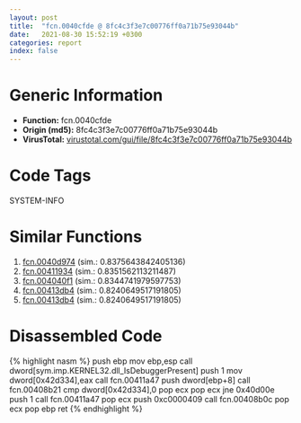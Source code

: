 ```yaml
---
layout: post
title:  "fcn.0040cfde @ 8fc4c3f3e7c00776ff0a71b75e93044b"
date:   2021-08-30 15:52:19 +0300
categories: report
index: false
---
```


# Generic Information
- **Function:** fcn.0040cfde
- **Origin (md5):** 8fc4c3f3e7c00776ff0a71b75e93044b
- **VirusTotal:** [virustotal.com/gui/file/8fc4c3f3e7c00776ff0a71b75e93044b][virustotal_ref]

# Code Tags
<span class="tag" id="SYSTEM-INFO">SYSTEM-INFO</span>


# Similar Functions

1. [fcn.0040d974][similar_1_ref] (sim.: 0.8375643842405136)
2. [fcn.00411934][similar_2_ref] (sim.: 0.8351562113211487)
3. [fcn.004040f1][similar_3_ref] (sim.: 0.8344741979597753)
4. [fcn.00413db4][similar_4_ref] (sim.: 0.8240649517191805)
5. [fcn.00413db4][similar_5_ref] (sim.: 0.8240649517191805)


# Disassembled Code

{% highlight nasm %}
push ebp
mov ebp,esp
call dword[sym.imp.KERNEL32.dll_IsDebuggerPresent]
push 1
mov dword[0x42d334],eax
call fcn.00411a47
push dword[ebp+8]
call fcn.00408b21
cmp dword[0x42d334],0
pop ecx
pop ecx
jne 0x40d00e
push 1
call fcn.00411a47
pop ecx
push 0xc0000409
call fcn.00408b0c
pop ecx
pop ebp
ret 
{% endhighlight %}


[similar_1_ref]: /report/fcn.0040d974@2f226b8c6cd8e0f731b233309d01c72c
[similar_2_ref]: /report/fcn.00411934@90aa43862e75a7f78f2655241632f0e5
[similar_3_ref]: /report/fcn.004040f1@e0cc7cebcb82056439e2ac38557ff8fc
[similar_4_ref]: /report/fcn.00413db4@83187742f2b03106874f7ea694b40f29
[similar_5_ref]: /report/fcn.00413db4@05b6ec54a830a909b2f213a253e1de86
[virustotal_ref]: https://www.virustotal.com/gui/file/8fc4c3f3e7c00776ff0a71b75e93044b